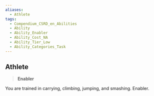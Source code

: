 ```yaml
---
aliases:
  - Athlete
tags:
  - Compendium_CSRD_en_Abilities
  - Ability
  - Ability_Enabler
  - Ability_Cost_NA
  - Ability_Tier_Low
  - Ability_Categories_Task
---
```

  
    
## Athlete    
>**Enabler**  
    
You are trained in carrying, climbing, jumping, and smashing. Enabler.